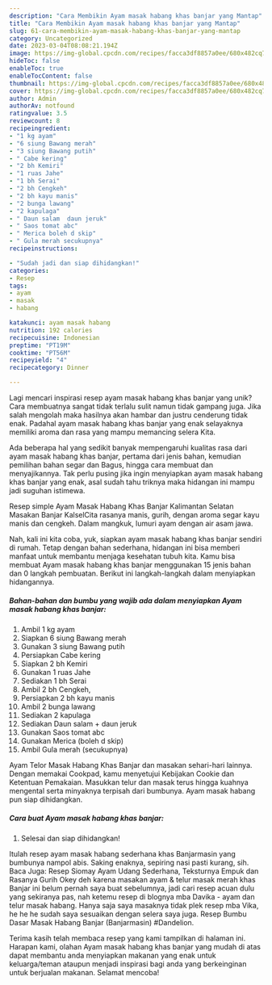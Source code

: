 ```yaml
---
description: "Cara Membikin Ayam masak habang khas banjar yang Mantap"
title: "Cara Membikin Ayam masak habang khas banjar yang Mantap"
slug: 61-cara-membikin-ayam-masak-habang-khas-banjar-yang-mantap
category: Uncategorized
date: 2023-03-04T08:08:21.194Z
image: https://img-global.cpcdn.com/recipes/facca3df8857a0ee/680x482cq70/ayam-masak-habang-khas-banjar-foto-resep-utama.jpg
hideToc: false
enableToc: true
enableTocContent: false
thumbnail: https://img-global.cpcdn.com/recipes/facca3df8857a0ee/680x482cq70/ayam-masak-habang-khas-banjar-foto-resep-utama.jpg
cover: https://img-global.cpcdn.com/recipes/facca3df8857a0ee/680x482cq70/ayam-masak-habang-khas-banjar-foto-resep-utama.jpg
author: Admin
authorAv: notfound
ratingvalue: 3.5
reviewcount: 8
recipeingredient:
- "1 kg ayam"
- "6 siung Bawang merah"
- "3 siung Bawang putih"
- " Cabe kering"
- "2 bh Kemiri"
- "1 ruas Jahe"
- "1 bh Serai"
- "2 bh Cengkeh"
- "2 bh kayu manis"
- "2 bunga lawang"
- "2 kapulaga"
- " Daun salam  daun jeruk"
- " Saos tomat abc"
- " Merica boleh d skip"
- " Gula merah secukupnya"
recipeinstructions:

- "Sudah jadi dan siap dihidangkan!"
categories:
- Resep
tags:
- ayam
- masak
- habang

katakunci: ayam masak habang 
nutrition: 192 calories
recipecuisine: Indonesian
preptime: "PT19M"
cooktime: "PT56M"
recipeyield: "4"
recipecategory: Dinner

---
```





Lagi mencari inspirasi resep ayam masak habang khas banjar yang unik? Cara membuatnya sangat tidak terlalu sulit namun tidak gampang juga. Jika salah mengolah maka hasilnya akan hambar dan justru cenderung tidak enak. Padahal ayam masak habang khas banjar yang enak selayaknya memiliki aroma dan rasa yang mampu memancing selera Kita.





Ada beberapa hal yang sedikit banyak mempengaruhi kualitas rasa dari ayam masak habang khas banjar, pertama dari jenis bahan, kemudian pemilihan bahan segar dan Bagus, hingga cara membuat dan menyajikannya. Tak perlu pusing jika ingin menyiapkan ayam masak habang khas banjar yang enak,      asal sudah tahu triknya maka hidangan ini mampu jadi suguhan istimewa.














Resep simple Ayam Masak Habang Khas Banjar Kalimantan Selatan Masakan Banjar KalselCita rasanya manis, gurih, dengan aroma segar kayu manis dan cengkeh. Dalam mangkuk, lumuri ayam dengan air asam jawa.






Nah, kali ini kita coba, yuk, siapkan ayam masak habang khas banjar sendiri di rumah. Tetap dengan bahan sederhana, hidangan ini bisa memberi manfaat untuk membantu menjaga kesehatan tubuh kita. Kamu bisa membuat Ayam masak habang khas banjar menggunakan 15 jenis bahan dan 0 langkah pembuatan. Berikut ini langkah-langkah dalam menyiapkan hidangannya.

<!--inarticleads1-->

##### Bahan-bahan dan bumbu yang wajib ada dalam menyiapkan Ayam masak habang khas banjar:

1. Ambil 1 kg ayam
1. Siapkan 6 siung Bawang merah
1. Gunakan 3 siung Bawang putih
1. Persiapkan  Cabe kering
1. Siapkan 2 bh Kemiri
1. Gunakan 1 ruas Jahe
1. Sediakan 1 bh Serai
1. Ambil 2 bh Cengkeh,
1. Persiapkan 2 bh kayu manis
1. Ambil 2 bunga lawang
1. Sediakan 2 kapulaga
1. Sediakan  Daun salam + daun jeruk
1. Gunakan  Saos tomat abc
1. Gunakan  Merica (boleh d skip)
1. Ambil  Gula merah (secukupnya)


Ayam Telor Masak Habang Khas Banjar dan masakan sehari-hari lainnya. Dengan memakai Cookpad, kamu menyetujui Kebijakan Cookie dan Ketentuan Pemakaian. Masukkan telur dan masak terus hingga kuahnya mengental serta minyaknya terpisah dari bumbunya. Ayam masak habang pun siap dihidangkan. 

<!--inarticleads2-->

##### Cara buat Ayam masak habang khas banjar:


1. Selesai dan siap dihidangkan!

Itulah resep ayam masak habang sederhana khas Banjarmasin yang bumbunya nampol abis. Saking enaknya, sepiring nasi pasti kurang, sih. Baca Juga: Resep Siomay Ayam Udang Sederhana, Teksturnya Empuk dan Rasanya Gurih Okey deh karena masakan ayam &amp; telur masak merah khas Banjar ini belum pernah saya buat sebelumnya, jadi cari resep acuan dulu yang sekiranya pas, nah ketemu resep di blognya mba Davika - ayam dan telur masak habang. Hanya saja saya masaknya tidak plek resep mba Vika, he he he sudah saya sesuaikan dengan selera saya juga. Resep Bumbu Dasar Masak Habang Banjar (Banjarmasin) #Dandelion. 

Terima kasih telah membaca resep yang kami tampilkan di halaman ini. Harapan kami, olahan Ayam masak habang khas banjar yang mudah di atas dapat membantu anda menyiapkan makanan yang enak untuk keluarga/teman ataupun menjadi inspirasi bagi anda yang berkeinginan untuk berjualan makanan. Selamat mencoba!
